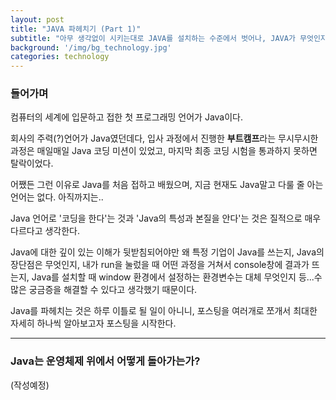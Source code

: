 ```yaml
---
layout: post
title: "JAVA 파헤치기 (Part 1)"
subtitle: "아무 생각없이 시키는대로 JAVA를 설치하는 수준에서 벗어나, JAVA가 무엇인지 본질적으로 탐구해보자."
background: '/img/bg_technology.jpg'
categories: technology
---
```




### 들어가며

컴퓨터의 세계에 입문하고 접한 첫 프로그래밍 언어가 Java이다.

회사의 주력(?)언어가 Java였던데다, 입사 과정에서 진행한 **부트캠프**라는 무시무시한 과정은 매일매일 Java 코딩 미션이 있었고, 마지막 최종 코딩 시험을 통과하지 못하면 탈락이었다.

어쨌든 그런 이유로 Java를 처음 접하고 배웠으며, 지금 현재도 Java말고 다룰 줄 아는 언어는 없다. 아직까지는..

Java 언어로 '코딩을 한다'는 것과 'Java의 특성과 본질을 안다'는 것은 질적으로 매우 다르다고 생각한다. 

Java에 대한 깊이 있는 이해가 뒷받침되어야만 왜 특정 기업이 Java를 쓰는지, Java의 장단점은 무엇인지, 내가 run을 눌렀을 때 어떤 과정을 거쳐서 console창에 결과가 뜨는지, Java를 설치할 때 window 환경에서 설정하는 환경변수는 대체 무엇인지 등...수많은 궁금증을 해결할 수 있다고 생각했기 때문이다.

Java를 파헤치는 것은 하루 이틀로 될 일이 아니니, 포스팅을 여러개로 쪼개서 최대한 자세히 하나씩 알아보고자 포스팅을 시작한다.



---

### Java는 운영체제 위에서 어떻게 돌아가는가?

(작성예정)

